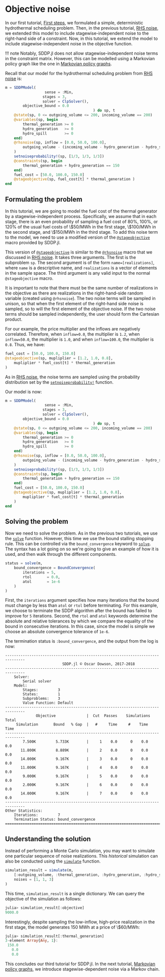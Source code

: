 # Objective noise

In our first tutorial, [First steps](@ref), we formulated a simple,
deterministic hydrothermal scheduling problem. Then, in the previous tutorial,
[RHS noise](@ref), we extended this model to include stagewise-independent noise
to the right-hand side of a constraint. Now, in this tutorial, we extend the
model to include stagewise-independent noise in the objective function.

!!! note
    Notably, SDDP.jl does not allow stagewise-independent noise terms in the
    constraint matrix. However, this can be modelled using a Markovian policy
    graph like the one in [Markovian policy graphs](@ref).

Recall that our model for the hydrothermal scheduling problem  from
[RHS noise](@ref) is:
```julia
m = SDDPModel(
                  sense = :Min,
                 stages = 3,
                 solver = ClpSolver(),
        objective_bound = 0.0
                                        ) do sp, t
    @state(sp, 0 <= outgoing_volume <= 200, incoming_volume == 200)
    @variables(sp, begin
        thermal_generation >= 0
        hydro_generation   >= 0
        hydro_spill        >= 0
    end)
    @rhsnoise(sp, inflow = [0.0, 50.0, 100.0],
        outgoing_volume - (incoming_volume - hydro_generation - hydro_spill) == inflow
    )
    setnoiseprobability!(sp, [1/3, 1/3, 1/3])
    @constraints(sp, begin
        thermal_generation + hydro_generation == 150
    end)
    fuel_cost = [50.0, 100.0, 150.0]
    @stageobjective(sp, fuel_cost[t] * thermal_generation )
end
```

## Formulating the problem

In this tutorial, we are going to model the fuel cost of the thermal generator
by a stagewise-independent process. Specifically, we assume that in each stage,
there is an even probability of sampling a fuel cost of 80%, 100%, or 120% of
the usual fuel costs of \\\$50/MWh in the first stage, \\\$100/MWh in the second
stage, and \\\$150/MWh in the third stage. To add this noise term to the model,
we need to use a modified version of the [`@stageobjective`](@ref) macro
provided by SDDP.jl.

This version of [`@stageobjective`](@ref) is similar to the [`@rhsnoise`](@ref)
macro that we discussed in [RHS noise](@ref). It takes three arguments. The
first is the subproblem `sp`. The second argument is of the form
`name=[realizations]`, where `name` is a descriptive name, and `realizations`
is a vector of elements in the sample space. The third argument is any valid
input to the normal `@stageobjective` macro.

It is important to note that there must be the same number of realizations in
the objective as there are realizations in the right-hand-side random variable
(created using `@rhsnoise`). The two noise terms will be sampled in unison, so
that when the first element of the right-hand side noise is sampled, so to will
the first element of the objective noise. If the two noise terms should be
sampled independently, the user should form the Cartesian product.

For our example, the price multiplier and the inflows are negatively correlated.
Therefore, when `inflow=0.0`, the multiplier is `1.2`, when `inflow=50.0`, the
multiplier is `1.0`, and when `inflow=100.0`, the multiplier is `0.8`. Thus, we
have:
```julia
fuel_cost = [50.0, 100.0, 150.0]
@stageobjective(sp, mupliplier = [1.2, 1.0, 0.8],
    mupliplier * fuel_cost[t] * thermal_generation
)
```
As in [RHS noise](@ref), the noise terms are sampled using the probability
distribution set by the [`setnoiseprobability!`](@ref) function.

Our model is now:
```julia
m = SDDPModel(
                  sense = :Min,
                 stages = 3,
                 solver = ClpSolver(),
        objective_bound = 0.0
                                        ) do sp, t
    @state(sp, 0 <= outgoing_volume <= 200, incoming_volume == 200)
    @variables(sp, begin
        thermal_generation >= 0
        hydro_generation   >= 0
        hydro_spill        >= 0
    end)
    @rhsnoise(sp, inflow = [0.0, 50.0, 100.0],
        outgoing_volume - (incoming_volume - hydro_generation - hydro_spill) == inflow
    )
    setnoiseprobability!(sp, [1/3, 1/3, 1/3])
    @constraints(sp, begin
        thermal_generation + hydro_generation == 150
    end)
    fuel_cost = [50.0, 100.0, 150.0]
    @stageobjective(sp, mupliplier = [1.2, 1.0, 0.8],
        mupliplier * fuel_cost[t] * thermal_generation
    )
end
```

## Solving the problem

Now we need to solve the problem. As in the previous two tutorials, we use the
[`solve`](@ref) function. However, this time we use the bound stalling stopping
rule. This can be controlled via
the `bound_convergence` keyword to [`solve`](@ref). The syntax has a lot going on so
we're going to give an example of how it is used, and then walk through the
different components.
```julia
status = solve(m,
    bound_convergence = BoundConvergence(
        iterations = 5,
        rtol       = 0.0,
        atol       = 1e-6
    )
)
```

First, the `iterations` argument specifies how many iterations that the bound
must change by less than `atol` or `rtol` before terminating. For this example,
we choose to terminate the SDDP algorithm after the bound has failed to improve
for `5` iterations. Second, the `rtol` and `atol` keywords determine the
absolute and relative tolerances by which we compare the equality of the bound
in consecutive iterations. In this case, since the model is simple we choose an
absolute convergence tolerance of `1e-6`.

The termination status is `:bound_convergence`, and the output from the log is
now:
```
-------------------------------------------------------------------------------
                          SDDP.jl © Oscar Dowson, 2017-2018
-------------------------------------------------------------------------------
    Solver:
        Serial solver
    Model:
        Stages:         3
        States:         1
        Subproblems:    3
        Value Function: Default
-------------------------------------------------------------------------------
              Objective              |  Cut  Passes    Simulations   Total
     Simulation       Bound   % Gap  |   #     Time     #    Time    Time
-------------------------------------------------------------------------------
        7.500K         5.733K        |     1    0.0      0    0.0    0.0
       11.800K         8.889K        |     2    0.0      0    0.0    0.0
       14.000K         9.167K        |     3    0.0      0    0.0    0.0
       11.000K         9.167K        |     4    0.0      0    0.0    0.0
        9.000K         9.167K        |     5    0.0      0    0.0    0.0
        2.000K         9.167K        |     6    0.0      0    0.0    0.0
       14.000K         9.167K        |     7    0.0      0    0.0    0.0
-------------------------------------------------------------------------------
Other Statistics:
    Iterations:         7
    Termination Status: bound_convergence
===============================================================================
```

## Understanding the solution

Instead of performing a Monte Carlo simulation, you may want to simulate one
particular sequence of noise realizations. This _historical_ simulation can
also be conducted using the [`simulate`](@ref) function.
```julia
simulation_result = simulate(m,
    [:outgoing_volume, :thermal_generation, :hydro_generation, :hydro_spill],
    noises = [1, 1, 3]
)
```
This time, `simulation_result` is a single dictionary. We can query the
objective of the simulation as follows:
```julia
julia> simulation_result[:objective]
9000.0
```
Interestingly, despite sampling the low-inflow, high-price realization in the
first stage, the model generates 150 MWh at a price of \\\$60/MWh:
```julia
julia> simulation_result[:thermal_generation]
3-element Array{Any, 1}:
 150.0
   0.0
   0.0
```

This concludes our third tutorial for SDDP.jl. In the next tutorial,
[Markovian policy graphs](@ref), we introduce stagewise-dependent noise via a
Markov chain.
